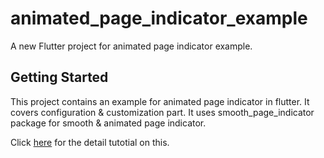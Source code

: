 # animated_page_indicator_example

A new Flutter project for animated page indicator example.

## Getting Started

This project contains an example for animated page indicator in flutter. It covers configuration & customization part. It uses smooth_page_indicator package for smooth & animated page indicator.

Click [here](https://effortlesscodelearning.com/blog/how-to-create-an-animated-page-indicator-in-flutter/) for the detail tutotial on this.

